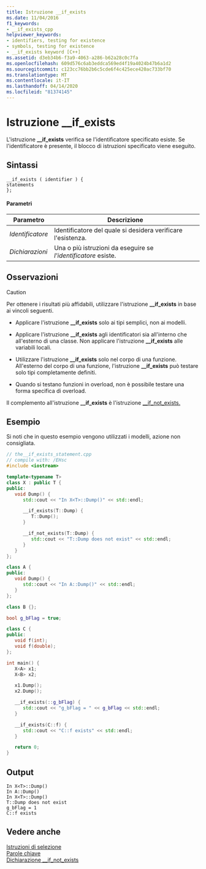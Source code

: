 ```yaml
---
title: Istruzione __if_exists
ms.date: 11/04/2016
f1_keywords:
- __if_exists_cpp
helpviewer_keywords:
- identifiers, testing for existence
- symbols, testing for existence
- __if_exists keyword [C++]
ms.assetid: d3eb34b6-f3a9-4063-a286-b62a28c0c7fa
ms.openlocfilehash: 609d576c6ab3eddca569ed4f19a4024b47b6a1d2
ms.sourcegitcommit: c123cc76bb2b6c5cde6f4c425ece420ac733bf70
ms.translationtype: MT
ms.contentlocale: it-IT
ms.lasthandoff: 04/14/2020
ms.locfileid: "81374145"
---
```

# <a name="__if_exists-statement"></a>Istruzione __if_exists

L'istruzione **__if_exists** verifica se l'identificatore specificato esiste. Se l'identificatore è presente, il blocco di istruzioni specificato viene eseguito.

## <a name="syntax"></a>Sintassi

```
__if_exists ( identifier ) {
statements
};
```

#### <a name="parameters"></a>Parametri

|Parametro|Descrizione|
|---------------|-----------------|
|*Identificatore*|Identificatore del quale si desidera verificare l'esistenza.|
|*Dichiarazioni*|Una o più istruzioni da eseguire se *l'identificatore* esiste.|

## <a name="remarks"></a>Osservazioni

> [!CAUTION]
> Per ottenere i risultati più affidabili, utilizzare l'istruzione **__if_exists** in base ai vincoli seguenti.

- Applicare l'istruzione **__if_exists** solo ai tipi semplici, non ai modelli.

- Applicare l'istruzione **__if_exists** agli identificatori sia all'interno che all'esterno di una classe. Non applicare l'istruzione **__if_exists** alle variabili locali.

- Utilizzare l'istruzione **__if_exists** solo nel corpo di una funzione. All'esterno del corpo di una funzione, l'istruzione **__if_exists** può testare solo tipi completamente definiti.

- Quando si testano funzioni in overload, non è possibile testare una forma specifica di overload.

Il complemento all'istruzione **__if_exists** è l'istruzione [__if_not_exists.](../cpp/if-not-exists-statement.md)

## <a name="example"></a>Esempio

Si noti che in questo esempio vengono utilizzati i modelli, azione non consigliata.

```cpp
// the__if_exists_statement.cpp
// compile with: /EHsc
#include <iostream>

template<typename T>
class X : public T {
public:
   void Dump() {
      std::cout << "In X<T>::Dump()" << std::endl;

      __if_exists(T::Dump) {
         T::Dump();
      }

      __if_not_exists(T::Dump) {
         std::cout << "T::Dump does not exist" << std::endl;
      }
   }
};

class A {
public:
   void Dump() {
      std::cout << "In A::Dump()" << std::endl;
   }
};

class B {};

bool g_bFlag = true;

class C {
public:
   void f(int);
   void f(double);
};

int main() {
   X<A> x1;
   X<B> x2;

   x1.Dump();
   x2.Dump();

   __if_exists(::g_bFlag) {
      std::cout << "g_bFlag = " << g_bFlag << std::endl;
   }

   __if_exists(C::f) {
      std::cout << "C::f exists" << std::endl;
   }

   return 0;
}
```

## <a name="output"></a>Output

```Output
In X<T>::Dump()
In A::Dump()
In X<T>::Dump()
T::Dump does not exist
g_bFlag = 1
C::f exists
```

## <a name="see-also"></a>Vedere anche

[Istruzioni di selezione](../cpp/selection-statements-cpp.md)<br/>
[Parole chiave](../cpp/keywords-cpp.md)<br/>
[Dichiarazione __if_not_exists](../cpp/if-not-exists-statement.md)
